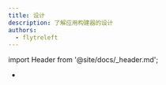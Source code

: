 ```yaml
---
title: 设计
description: 了解应用构建器的设计
authors:
  - flytreleft
---
```


import Header from '@site/docs/\_header.md';

<Header />

-
